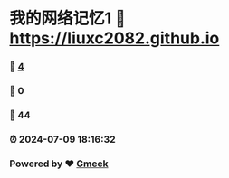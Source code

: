 # 我的网络记忆1 :link: https://liuxc2082.github.io 
### :page_facing_up: [4](https://liuxc2082.github.io/tag.html) 
### :speech_balloon: 0 
### :hibiscus: 44 
### :alarm_clock: 2024-07-09 18:16:32 
### Powered by :heart: [Gmeek](https://github.com/Meekdai/Gmeek)
